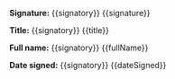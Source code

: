 **Signature:** {{signatory}} {{signature}}

**Title:** {{signatory}} {{title}}

**Full name:** {{signatory}} {{fullName}}

**Date signed:** {{signatory}} {{dateSigned}}